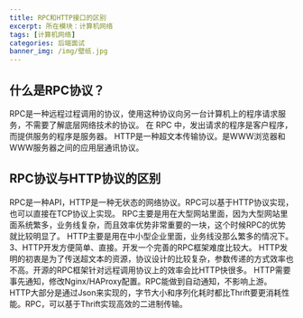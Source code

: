 ```yaml
---
title: RPC和HTTP接口的区别
excerpt: 所在模块：计算机网络
tags: [计算机网络]
categories: 后端面试
banner_img: /img/壁纸.jpg
---
```


## 什么是RPC协议？
RPC是一种远程过程调用的协议，使用这种协议向另一台计算机上的程序请求服务，不需要了解底层网络技术的协议。
在 RPC 中，发出请求的程序是客户程序，而提供服务的程序是服务器。
HTTP是一种超文本传输协议。是WWW浏览器和WWW服务器之间的应用层通讯协议。

## RPC协议与HTTP协议的区别
RPC是一种API，HTTP是一种无状态的网络协议。RPC可以基于HTTP协议实现，也可以直接在TCP协议上实现。
RPC主要是用在大型网站里面，因为大型网站里面系统繁多，业务线复杂，而且效率优势非常重要的一块，这个时候RPC的优势就比较明显了。
HTTP主要是用在中小型企业里面，业务线没那么繁多的情况下。 3、HTTP开发方便简单、直接。开发一个完善的RPC框架难度比较大。
HTTP发明的初衷是为了传送超文本的资源，协议设计的比较复杂，参数传递的方式效率也不高。开源的RPC框架针对远程调用协议上的效率会比HTTP快很多。
HTTP需要事先通知，修改Nginx/HAProxy配置。RPC能做到自动通知，不影响上游。
HTTP大部分是通过Json来实现的，字节大小和序列化耗时都比Thrift要更消耗性能。RPC，可以基于Thrift实现高效的二进制传输。
